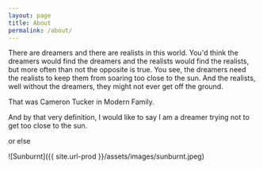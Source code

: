 ```yaml
---
layout: page
title: About
permalink: /about/
---
```


There are dreamers and there are realists in this world. You'd think the dreamers would find the dreamers and the realists would find the realists, but more often than not the opposite is true. You see, the dreamers need the realists to keep them from soaring too close to the sun. And the realists, well without the dreamers, they might not ever get off the ground.

That was Cameron Tucker in Modern Family.

And by that very definition, I would like to say I am a dreamer trying not to get too close to the sun.

or else

![Sunburnt]({{ site.url-prod }}/assets/images/sunburnt.jpeg)

